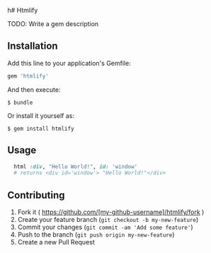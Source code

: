 h# Htmlify

TODO: Write a gem description

## Installation

Add this line to your application's Gemfile:

```ruby
gem 'htmlify'
```

And then execute:

    $ bundle

Or install it yourself as:

    $ gem install htmlify

## Usage

```ruby
  html :div, "Hello World!", id: 'window'
  # returns <div id='window'> "Hello World!"</div>
```

## Contributing

1. Fork it ( https://github.com/[my-github-username]/htmlify/fork )
2. Create your feature branch (`git checkout -b my-new-feature`)
3. Commit your changes (`git commit -am 'Add some feature'`)
4. Push to the branch (`git push origin my-new-feature`)
5. Create a new Pull Request
